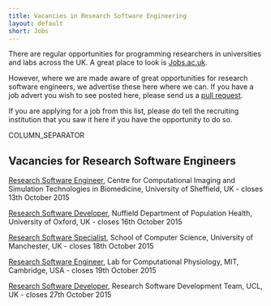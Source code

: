```yaml
---
title: Vacancies in Research Software Engineering
layout: default
short: Jobs
---
```


There are regular opportunities for programming researchers in universities and labs across the UK.
A great place to look is [Jobs.ac.uk](http://www.jobs.ac.uk/).

However, where we are made aware of great opportunities for research software engineers, we advertise these here where we can. If you have a job advert you wish to see posted here, please send us a [pull request](https://github.com/UKRSE/UKRSE.github.io).

If you are applying for a job from this list, please do tell the recruiting institution that you saw it here if you have the opportunity to do so.

COLUMN_SEPARATOR

Vacancies for Research Software Engineers
-----------------------

<!---
*There are no vacancies that we know of at present. Please let us know if you have one.*
-->

[Research Software Engineer](http://j.mp/rsehire15), Centre for Computational Imaging and Simulation Technologies in Biomedicine, University of Sheffield, UK - closes 13th October 2015

[Research Software Developer](http://tinyurl.com/otjdtg7), Nuffield Department of Population Health, University of Oxford, UK - closes 16th October 2015

[Research Software Specialist](https://www.jobs.manchester.ac.uk/displayjob.aspx?jobid=10373), School of Computer Science, University of Manchester, UK - closes 18th October 2015

[Research Software Engineer](http://careers.peopleclick.com/careerscp/client_mit/external/en-us/gateway.do?functionName=viewFromLink&jobPostId=5647&localeCode=en-us), Lab for Computational Physiology, MIT, Cambridge, USA - closes 19th October 2015

[Research Software Developer](http://bit.ly/rsdhire15), Research Software Development Team, UCL, UK - closes 27th October 2015
